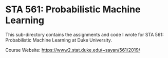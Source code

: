 
# STA 561: Probabilistic Machine Learning

This sub-directory contains the assignments and code I wrote for STA 561: Probabilistic Machine Learning at Duke University. 

Course Website: https://www2.stat.duke.edu/~sayan/561/2019/
